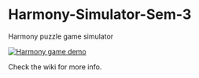 # Harmony-Simulator-Sem-3
Harmony puzzle game simulator

[![Harmony game demo](http://img.youtube.com/vi/NJ4jnWYIzC0/0.jpg)](http://www.youtube.com/watch?v=NJ4jnWYIzC0)

Check the wiki for more info.

